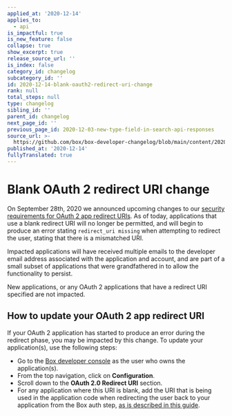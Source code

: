 ```yaml
---
applied_at: '2020-12-14'
applies_to:
  - api
is_impactful: true
is_new_feature: false
collapse: true
show_excerpt: true
release_source_url: ''
is_index: false
category_id: changelog
subcategory_id: ''
id: 2020-12-14-blank-oauth2-redirect-uri-change
rank: null
total_steps: null
type: changelog
sibling_id: ''
parent_id: changelog
next_page_id: ''
previous_page_id: 2020-12-03-new-type-field-in-search-api-responses
source_url: >-
  https://github.com/box/box-developer-changelog/blob/main/content/2020/12-14-blank-oauth2-redirect-uri-change.md
published_at: '2020-12-14'
fullyTranslated: true
---
```

# Blank OAuth 2 redirect URI change

On September 28th, 2020 we announced upcoming changes to our
[security requirements for OAuth 2 app redirect URIs][oauth2-changelog-notice].
As of today, applications that use a blank redirect URI will no longer be
permitted, and will begin to produce an error stating `redirect_uri missing`
when attempting to redirect the user, stating that there is a mismatched URI.

Impacted applications will have received multiple emails to the developer email
address associated with the application and account, and are part of a small
subset of applications that were grandfathered in to allow the functionality to
persist.

New applications, or any OAuth 2 applications that have a redirect URI
specified are not impacted.

## How to update your OAuth 2 app redirect URI

If your OAuth 2 application has started to produce an error during the redirect
phase, you may be impacted by this change. To update your application(s),
use the following steps:

* Go to the
  [Box developer console][dev-console] as the
  user who owns the application(s).
* From the top navigation, click on **Configuration**.
* Scroll down to the **OAuth 2.0 Redirect URI** section. 
* For any application where this URI is blank, add the URI that is being used
  in the application code when redirecting the user back to your application
  from the Box auth step,
  [as is described in this guide](g://authentication/oauth2/with-sdk/#2-redirect-user).

[oauth2-changelog-notice]: https://developer.box.com/changelog/#2020-09-29-changes-to-oauth-2-app-redirect-url-requirements

[dev-console]: https://cloud.app.box.com/developers/console
